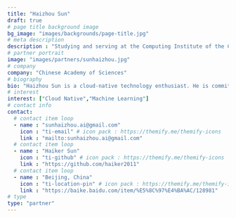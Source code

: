 ```yaml
---
title: "Haizhou Sun"
draft: true
# page title background image
bg_image: "images/backgrounds/page-title.jpg"
# meta description
description : "Studying and serving at the Computing Institute of the Chinese Academy of Sciences, Member of the ServiceMeshser Community Management Committee."
# partner portrait
image: "images/partners/sunhaizhou.jpg"
# company
company: "Chinese Academy of Sciences"
# biography
bio: "Haizhou Sun is a cloud-native technology enthusiast. He is committed to the research of cloud-native and machine learning related technologies. He loves open source technology and mainly focuses on the research and practice of machine learning cloud-native."
# interest
interest: ["Cloud Native","Machine Learning"]
# contact info
contact:
  # contact item loop
  - name : "sunhaizhou.ai@gmail.com"
    icon : "ti-email" # icon pack : https://themify.me/themify-icons
    link : "mailto:sunhaizhou.ai@gmail.com"
  # contact item loop
  - name : "Haiker Sun"
    icon : "ti-github" # icon pack : https://themify.me/themify-icons
    link : "https://github.com/haiker2011"
  # contact item loop
  - name : "Beijing, China"
    icon : "ti-location-pin" # icon pack : https://themify.me/themify-icons
    link : "https://baike.baidu.com/item/%E5%8C%97%E4%BA%AC/128981"
# type
type: "partner"
---
```

